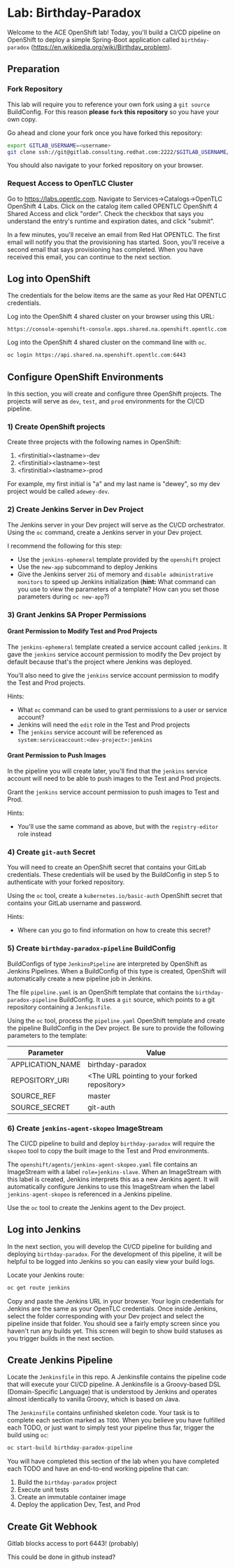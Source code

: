 # Lab: Birthday-Paradox
Welcome to the ACE OpenShift lab! Today, you'll build a CI/CD pipeline on OpenShift to deploy a simple Spring-Boot application called `birthday-paradox` (https://en.wikipedia.org/wiki/Birthday_problem).

## Preparation
### Fork Repository
This lab will require you to reference your own fork using a `git source` BuildConfig. For this reason **please `fork` this repository** so you have your own copy.

Go ahead and clone your fork once you have forked this repository:
```bash
export GITLAB_USERNAME=<username>
git clone ssh://git@gitlab.consulting.redhat.com:2222/$GITLAB_USERNAME/ACE-OpenShift-Lab.git
```

You should also navigate to your forked repository on your browser.

### Request Access to OpenTLC Cluster
Go to https://labs.opentlc.com. Navigate to Services->Catalogs->OpenTLC OpenShift 4 Labs. Click on the catalog item called OPENTLC OpenShift 4 Shared Access and click "order". Check the checkbox that says you understand the entry's runtime and expiration dates, and click "submit".

In a few minutes, you'll receive an email from Red Hat OPENTLC. The first email will notify you that the provisioning has started. Soon, you'll receive a second email that says provisioning has completed. When you have received this email, you can continue to the next section.

## Log into OpenShift
The credentials for the below items are the same as your Red Hat OPENTLC credentials.

Log into the OpenShift 4 shared cluster on your browser using this URL:
```
https://console-openshift-console.apps.shared.na.openshift.opentlc.com
```

Log into the OpenShift 4 shared cluster on the command line with `oc`.
```bash
oc login https://api.shared.na.openshift.opentlc.com:6443
```

## Configure OpenShift Environments
In this section, you will create and configure three OpenShift projects. The projects will serve as `dev`, `test`, and `prod` environments for the CI/CD pipeline.

### 1) Create OpenShift projects
Create three projects with the following names in OpenShift:
1. \<firstinitial>\<lastname>-dev
2. \<firstinitial>\<lastname>-test
3. \<firstinitial>\<lastname>-prod

For example, my first initial is "a" and my last name is "dewey", so my dev project would be called `adewey-dev`.

### 2) Create Jenkins Server in Dev Project
The Jenkins server in your Dev project will serve as the CI/CD orchestrator. Using the `oc` command, create a Jenkins server in your Dev project.

I recommend the following for this step:
- Use the `jenkins-ephemeral` template provided by the `openshift` project
- Use the `new-app` subcommand to deploy Jenkins
- Give the Jenkins server `2Gi` of memory and `disable administrative monitors` to speed up Jenkins initialization (**hint:** What command can you use to view the parameters of a template? How can you set those parameters during `oc new-app`?)

### 3) Grant Jenkins SA Proper Permissions
#### Grant Permission to Modify Test and Prod Projects
The `jenkins-ephemeral` template created a service account called `jenkins`. It gave the `jenkins` service account permission to modify the Dev project by default because that's the project where Jenkins was deployed.

You'll also need to give the `jenkins` service account permission to modify the Test and Prod projects.

Hints:
- What `oc` command can be used to grant permissions to a user or service account?
- Jenkins will need the `edit` role in the Test and Prod projects
- The `jenkins` service account will be referenced as `system:serviceaccount:<dev-project>:jenkins`

#### Grant Permission to Push Images
In the pipeline you will create later, you'll find that the `jenkins` service account will need to be able to push images to the Test and Prod projects.

Grant the `jenkins` service account permission to push images to Test and Prod.

Hints:
- You'll use the same command as above, but with the `registry-editor` role instead

### 4) Create `git-auth` Secret
You will need to create an OpenShift secret that contains your GitLab credentials. These credentials will be used by the BuildConfig in step 5 to authenticate with your forked repository.

Using the `oc` tool, create a `kubernetes.io/basic-auth` OpenShift secret that contains your GitLab username and password.

Hints:
- Where can you go to find information on how to create this secret?

### 5) Create `birthday-paradox-pipeline` BuildConfig
BuildConfigs of type `JenkinsPipeline` are interpreted by OpenShift as Jenkins Pipelines. When a BuildConfig of this type is created, OpenShift will automatically create a new pipeline job in Jenkins.

The file `pipeline.yaml` is an OpenShift template that contains the `birthday-paradox-pipeline` BuildConfig. It uses a `git` source, which points to a git repository containing a `Jenkinsfile`.

Using the `oc` tool, process the `pipeline.yaml` OpenShift template and create the pipeline BuildConfig in the Dev project. Be sure to provide the following parameters to the template:

| Parameter | Value |
| --------- | ----- |
| APPLICATION_NAME | birthday-paradox |
| REPOSITORY_URI | \<The URL pointing to your forked repository> |
| SOURCE_REF | master |
| SOURCE_SECRET | git-auth |

### 6) Create `jenkins-agent-skopeo` ImageStream
The CI/CD pipeline to build and deploy `birthday-paradox` will require the `skopeo` tool to copy the built image to the Test and Prod environments. 

The `openshift/agents/jenkins-agent-skopeo.yaml` file contains an ImageStream with a label `role=jenkins-slave`. When an ImageStream with this label is created, Jenkins interprets this as a new Jenkins agent. It will automatically configure Jenkins to use this ImageStream when the label `jenkins-agent-skopeo` is referenced in a Jenkins pipeline.

Use the `oc` tool to create the Jenkins agent to the Dev project.

## Log into Jenkins
In the next section, you will develop the CI/CD pipeline for building and deploying `birthday-paradox`. For the development of this pipeline, it will be helpful to be logged into Jenkins so you can easily view your build logs.

Locate your Jenkins route:
```bash
oc get route jenkins
```

Copy and paste the Jenkins URL in your browser. Your login credentials for Jenkins are the same as your OpenTLC credentials. Once inside Jenkins, select the folder corresponding with your Dev project and select the pipeline inside that folder. You should see a fairly empty screen since you haven't run any builds yet. This screen will begin to show build statuses as you trigger builds in the next section.

## Create Jenkins Pipeline
Locate the `Jenkinsfile` in this repo. A Jenkinsfile contains the pipeline code that will execute your CI/CD pipeline. A Jenkinsfile is a Groovy-based DSL (Domain-Specific Language) that is understood by Jenkins and operates almost identically to vanilla Groovy, which is based on Java.

The `Jenkinsfile` contains unfinished skeleton code. Your task is to complete each section marked as `TODO`. When you believe you have fulfilled each TODO, or just want to simply test your pipeline thus far, trigger the build using `oc`:
```bash
oc start-build birthday-paradox-pipeline
```

You will have completed this section of the lab when you have completed each TODO and have an end-to-end working pipeline that can:
1. Build the `birthday-paradox` project
2. Execute unit tests
3. Create an immutable container image
4. Deploy the application Dev, Test, and Prod

## Create Git Webhook
Gitlab blocks access to port 6443! (probably)

This could be done in github instead?
